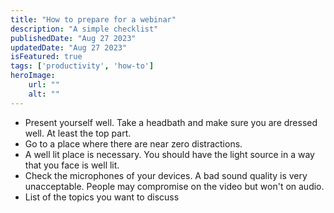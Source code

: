 ```yaml
---
title: "How to prepare for a webinar"
description: "A simple checklist"
publishedDate: "Aug 27 2023"
updatedDate: "Aug 27 2023"
isFeatured: true
tags: ['productivity', 'how-to']
heroImage:
    url: ""
    alt: ""
---
```


- Present yourself well. Take a headbath and make sure you are dressed well. At least the top part.
- Go to a place where there are near zero distractions. 
- A well lit place is necessary. You should have the light source in a way that you face is well lit.
- Check the microphones of your devices. A bad sound quality is very unacceptable. People may compromise on the video but won't on audio.
- List of the topics you want to discuss
